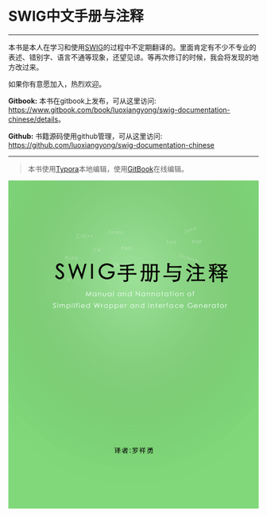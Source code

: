 # SWIG中文手册与注释
***

本书是本人在学习和使用[SWIG](http://www.swig.org)的过程中不定期翻译的。里面肯定有不少不专业的表述、错别字、语言不通等现象，还望见谅。等再次修订的时候，我会将发现的地方改过来。

如果你有意愿加入，热烈欢迎。

**Gitbook:** 本书在gitbook上发布，可从这里访问:
<https://www.gitbook.com/book/luoxiangyong/swig-documentation-chinese/details>。

**Github:** 书籍源码使用github管理，可从这里访问: 
<https://github.com/luoxiangyong/swig-documentation-chinese>

***
> 本书使用[Typora](https://www.typora.io)本地编辑，使用[GitBook](https://www.gitbook.com)在线编辑。


![cover](/cover.jpg)



